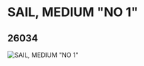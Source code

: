 # SAIL, MEDIUM "NO 1"
## 26034
![SAIL, MEDIUM "NO 1"](https://lc-www-live-s.legocdn.com/media/bricks/5/2/6144963.jpg)